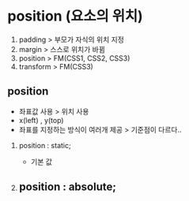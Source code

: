 # position (요소의 위치)
1. padding > 부모가 자식의 위치 지정
2. margin > 스스로 위치가 바뀜
3. position > FM(CSS1, CSS2, CSS3)
4. transform > FM(CSS3)


## position
- 좌표값 사용 > 위치 사용
- x(left) , y(top)
- 좌표를 지정하는 방식이 여러개 제공 > 기준점이 다르다..

1. position : static;
	 - 기본 값

2. position : absolute;
	- 